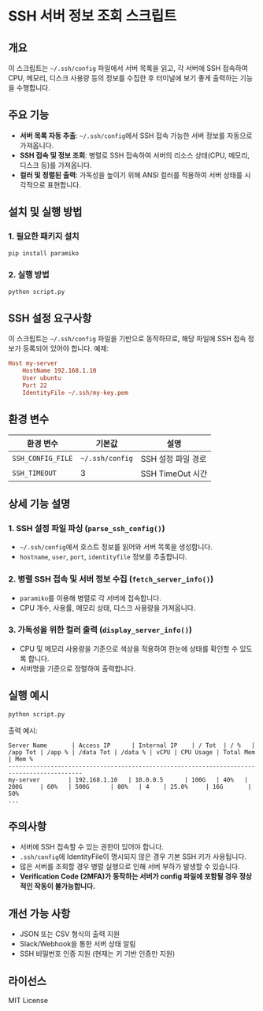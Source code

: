 # SSH 서버 정보 조회 스크립트

## 개요
이 스크립트는 `~/.ssh/config` 파일에서 서버 목록을 읽고, 각 서버에 SSH 접속하여 CPU, 메모리, 디스크 사용량 등의 정보를 수집한 후 터미널에 보기 좋게 출력하는 기능을 수행합니다.

## 주요 기능
- **서버 목록 자동 추출**: `~/.ssh/config`에서 SSH 접속 가능한 서버 정보를 자동으로 가져옵니다.
- **SSH 접속 및 정보 조회**: 병렬로 SSH 접속하여 서버의 리소스 상태(CPU, 메모리, 디스크 등)를 가져옵니다.
- **컬러 및 정렬된 출력**: 가독성을 높이기 위해 ANSI 컬러를 적용하여 서버 상태를 시각적으로 표현합니다.

## 설치 및 실행 방법
### 1. 필요한 패키지 설치
```bash
pip install paramiko
```

### 2. 실행 방법
```bash
python script.py
```

## SSH 설정 요구사항
이 스크립트는 `~/.ssh/config` 파일을 기반으로 동작하므로, 해당 파일에 SSH 접속 정보가 등록되어 있어야 합니다. 예제:
```ini
Host my-server
    HostName 192.168.1.10
    User ubuntu
    Port 22
    IdentityFile ~/.ssh/my-key.pem
```

## 환경 변수
| 환경 변수               | 기본값            | 설명             |
|-----------------------|-----------------|-----------------|
| `SSH_CONFIG_FILE`     | `~/.ssh/config` | SSH 설정 파일 경로 |
| `SSH_TIMEOUT`         | 3               | SSH TimeOut 시간 |

## 상세 기능 설명
### 1. SSH 설정 파일 파싱 (`parse_ssh_config()`)
- `~/.ssh/config`에서 호스트 정보를 읽어와 서버 목록을 생성합니다.
- `hostname`, `user`, `port`, `identityfile` 정보를 추출합니다.

### 2. 병렬 SSH 접속 및 서버 정보 수집 (`fetch_server_info()`)
- `paramiko`를 이용해 병렬로 각 서버에 접속합니다.
- CPU 개수, 사용률, 메모리 상태, 디스크 사용량을 가져옵니다.

### 3. 가독성을 위한 컬러 출력 (`display_server_info()`)
- CPU 및 메모리 사용량을 기준으로 색상을 적용하여 한눈에 상태를 확인할 수 있도록 합니다.
- 서버명을 기준으로 정렬하여 출력합니다.

## 실행 예시
```bash
python script.py
```

출력 예시:
```
Server Name       | Access IP      | Internal IP    | / Tot  | / %   | /app Tot | /app % | /data Tot | /data % | vCPU | CPU Usage | Total Mem | Mem %  
-------------------------------------------------------------------------------------------
my-server        | 192.168.1.10   | 10.0.0.5      | 100G   | 40%   | 200G     | 60%   | 500G      | 80%   | 4    | 25.0%     | 16G       | 50%   
...
```

## 주의사항
- 서버에 SSH 접속할 수 있는 권한이 있어야 합니다.
- `.ssh/config`에 IdentityFile이 명시되지 않은 경우 기본 SSH 키가 사용됩니다.
- 많은 서버를 조회할 경우 병렬 실행으로 인해 서버 부하가 발생할 수 있습니다.
- **Verification Code (2MFA)가 동작하는 서버가 config 파일에 포함될 경우 정상적인 작동이 불가능합니다.**

## 개선 가능 사항
- JSON 또는 CSV 형식의 출력 지원
- Slack/Webhook을 통한 서버 상태 알림
- SSH 비밀번호 인증 지원 (현재는 키 기반 인증만 지원)

## 라이선스
MIT License

